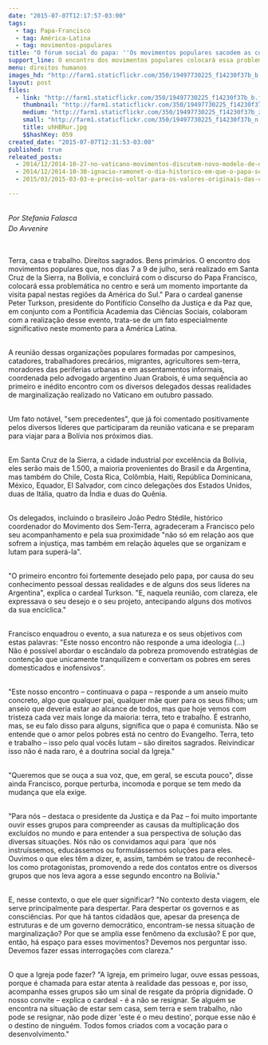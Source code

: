 ```yaml
---
date: "2015-07-07T12:17:57-03:00"
tags:
  - tag: Papa-Francisco
  - tag: América-Latina
  - tag: movimentos-populares
title: "O fórum social do papa: ''Os movimentos populares sacodem as consciências e os governos''"
support_line: O encontro dos movimentos populares colocará essa problemática no centro e será um momento importante da visita papal nestas regiões da América do Sul.
menu: direitos humanos
images_hd: "http://farm1.staticflickr.com/350/19497730225_f14230f37b_b.jpg"
layout: post
files:
  - link: "http://farm1.staticflickr.com/350/19497730225_f14230f37b_b.jpg"
    thumbnail: "http://farm1.staticflickr.com/350/19497730225_f14230f37b_t.jpg"
    medium: "http://farm1.staticflickr.com/350/19497730225_f14230f37b_z.jpg"
    small: "http://farm1.staticflickr.com/350/19497730225_f14230f37b_n.jpg"
    title: uhHBRur.jpg
    $$hashKey: 059
created_date: "2015-07-07T12:31:53-03:00"
published: true
releated_posts:
  - 2014/12/2014-10-27-no-vaticano-movimentos-discutem-novo-modelo-de-desenvolvimento.md
  - 2014/12/2014-10-30-ignacio-ramonet-o-dia-historico-em-que-o-papa-se-reuniu-com-os-movimentos.md
  - 2015/03/2015-03-03-e-preciso-voltar-para-os-valores-originais-das-cooperativas-afirma-papa.md

---
```

<p><br />
<em>Por <span style="line-height: 20.7999992370605px;">Stefania Falasca</span><br />
Do&nbsp;<span style="line-height: 20.7999992370605px;">Avvenire</span></em></p>

<p>&nbsp;</p>

<p>Terra, casa e trabalho. Direitos sagrados. Bens prim&aacute;rios. O encontro dos movimentos populares que, nos dias 7 a 9 de julho, ser&aacute; realizado em Santa Cruz de la Sierra, na Bol&iacute;via, e concluir&aacute; com o discurso do Papa Francisco, colocar&aacute; essa problem&aacute;tica no centro e ser&aacute; um momento importante da visita papal nestas regi&otilde;es da Am&eacute;rica do Sul.&quot; Para o cardeal ganense Peter Turkson, presidente do Pontif&iacute;cio Conselho da Justi&ccedil;a e da Paz que, em conjunto com a Pontif&iacute;cia Academia das Ci&ecirc;ncias Sociais, colaboram com a realiza&ccedil;&atilde;o desse evento, trata-se de um fato especialmente significativo neste momento para a Am&eacute;rica Latina.</p>

<p><br />
A reuni&atilde;o dessas organiza&ccedil;&otilde;es populares formadas por campesinos, catadores, trabalhadores prec&aacute;rios, migrantes, agricultores sem-terra, moradores das periferias urbanas e em assentamentos informais, coordenada pelo advogado argentino Juan Grabois, &eacute; uma sequ&ecirc;ncia ao primeiro e in&eacute;dito encontro com os diversos delegados dessas realidades de marginaliza&ccedil;&atilde;o realizado no Vaticano em outubro passado.</p>

<p><br />
Um fato not&aacute;vel, &quot;sem precedentes&quot;, que j&aacute; foi comentado positivamente pelos diversos l&iacute;deres que participaram da reuni&atilde;o vaticana e se preparam para viajar para a Bol&iacute;via nos pr&oacute;ximos dias.</p>

<p><br />
Em Santa Cruz de la Sierra, a cidade industrial por excel&ecirc;ncia da Bol&iacute;via, eles ser&atilde;o mais de 1.500, a maioria provenientes do Brasil e da Argentina, mas tamb&eacute;m do Chile, Costa Rica, Col&ocirc;mbia, Haiti, Rep&uacute;blica Dominicana, M&eacute;xico, Equador, El Salvador, com cinco delega&ccedil;&otilde;es dos Estados Unidos, duas de It&aacute;lia, quatro da &Iacute;ndia e duas do Qu&ecirc;nia.</p>

<p><br />
Os delegados, incluindo o brasileiro Jo&atilde;o Pedro St&eacute;dile, hist&oacute;rico coordenador do Movimento dos Sem-Terra, agradeceram a Francisco pelo seu acompanhamento e pela sua proximidade &quot;n&atilde;o s&oacute; em rela&ccedil;&atilde;o aos que sofrem a injusti&ccedil;a, mas tamb&eacute;m em rela&ccedil;&atilde;o &agrave;queles que se organizam e lutam para super&aacute;-la&quot;.</p>

<p><br />
&quot;O primeiro encontro foi fortemente desejado pelo papa, por causa do seu conhecimento pessoal dessas realidades e de alguns dos seus l&iacute;deres na Argentina&quot;, explica o cardeal Turkson. &quot;E, naquela reuni&atilde;o, com clareza, ele expressava o seu desejo e o seu projeto, antecipando alguns dos motivos da sua enc&iacute;clica.&quot;</p>

<p><br />
Francisco enquadrou o evento, a sua natureza e os seus objetivos com estas palavras: &quot;Este nosso encontro n&atilde;o responde a uma ideologia (&hellip;) N&atilde;o &eacute; poss&iacute;vel abordar o esc&acirc;ndalo da pobreza promovendo estrat&eacute;gias de conten&ccedil;&atilde;o que unicamente tranquilizem e convertam os pobres em seres domesticados e inofensivos&quot;.</p>

<p><br />
&quot;Este nosso encontro &ndash; continuava o papa &ndash; responde a um anseio muito concreto, algo que qualquer pai, qualquer m&atilde;e quer para os seus filhos; um anseio que deveria estar ao alcance de todos, mas que hoje vemos com tristeza cada vez mais longe da maioria: terra, teto e trabalho. &Eacute; estranho, mas, se eu falo disso para alguns, significa que o papa &eacute; comunista. N&atilde;o se entende que o amor pelos pobres est&aacute; no centro do Evangelho. Terra, teto e trabalho &ndash; isso pelo qual voc&ecirc;s lutam &ndash; s&atilde;o direitos sagrados. Reivindicar isso n&atilde;o &eacute; nada raro, &eacute; a doutrina social da Igreja.&quot;</p>

<p><br />
&quot;Queremos que se ou&ccedil;a a sua voz, que, em geral, se escuta pouco&quot;, disse ainda Francisco, porque perturba, incomoda e porque se tem medo da mudan&ccedil;a que ela exige.</p>

<p><br />
&quot;Para n&oacute;s &ndash; destaca o presidente da Justi&ccedil;a e da Paz &ndash; foi muito importante ouvir esses grupos para compreender as causas da multiplica&ccedil;&atilde;o dos exclu&iacute;dos no mundo e para entender a sua perspectiva de solu&ccedil;&atilde;o das diversas situa&ccedil;&otilde;es. N&oacute;s n&atilde;o os convidamos aqui para &acute;que n&oacute;s instru&iacute;ssemos, educ&aacute;ssemos ou formul&aacute;ssemos solu&ccedil;&otilde;es para eles. Ouvimos o que eles t&ecirc;m a dizer, e, assim, tamb&eacute;m se tratou de reconhec&ecirc;-los como protagonistas, promovendo a rede dos contatos entre os diversos grupos que nos leva agora a esse segundo encontro na Bol&iacute;via.&quot;</p>

<p><br />
E, nesse contexto, o que ele quer significar? &quot;No contexto desta viagem, ele serve principalmente para despertar. Para despertar os governos e as consci&ecirc;ncias. Por que h&aacute; tantos cidad&atilde;os que, apesar da presen&ccedil;a de estruturas e de um governo democr&aacute;tico, encontram-se nessa situa&ccedil;&atilde;o de marginaliza&ccedil;&atilde;o? Por que se amplia esse fen&ocirc;meno da exclus&atilde;o? E por que, ent&atilde;o, h&aacute; espa&ccedil;o para esses movimentos? Devemos nos perguntar isso. Devemos fazer essas interroga&ccedil;&otilde;es com clareza.&quot;</p>

<p><br />
O que a Igreja pode fazer? &quot;A Igreja, em primeiro lugar, ouve essas pessoas, porque &eacute; chamada para estar atenta &agrave; realidade das pessoas e, por isso, acompanha esses grupos s&atilde;o um sinal de resgate da pr&oacute;pria dignidade. O nosso convite &ndash; explica o cardeal - &eacute; a n&atilde;o se resignar. Se algu&eacute;m se encontra na situa&ccedil;&atilde;o de estar sem casa, sem terra e sem trabalho, n&atilde;o pode se resignar, n&atilde;o pode dizer &#39;este &eacute; o meu destino&#39;, porque esse n&atilde;o &eacute; o destino de ningu&eacute;m. Todos fomos criados com a voca&ccedil;&atilde;o para o desenvolvimento.&quot;</p>
